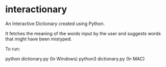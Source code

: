 # interactionary

An Interactive Dictionary created using Python.

It fetches the meaning of the words input by the user and suggests words that might have been mistyped.

To run:

python dictionary.py (In Windows)
python3 dictionary.py (In MAC)
